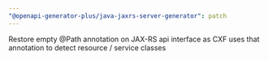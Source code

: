 ```yaml
---
"@openapi-generator-plus/java-jaxrs-server-generator": patch
---
```


Restore empty @Path annotation on JAX-RS api interface as CXF uses that annotation to detect resource / service classes
